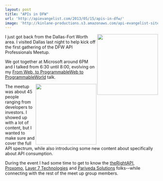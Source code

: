 ```yaml
---
layout: post
title: "APIs in DFW"
url: 'http://apievangelist.com/2013/05/15/apis-in-dfw/'
image: 'http://kinlane-productions.s3.amazonaws.com/api-evangelist-site/blog/dfw-api-meetup-group.jpeg'
---
```


[<img class="c1" src="https://s3.amazonaws.com/kinlane-productions/events/dfw-api-meetup-group/dfw-api-meetup-group.jpeg" border="0" alt="" width="200" align="right" />][1]

I just got back from the Dallas-Fort Worth area. I visited Dallas last night to help kick off the first gathering of the DFW API Professionals Meetup.

We got together at Microsoft around 6PM and I talked from 6:30 until 8:00, evolving on my [From Web, to ProgrammableWeb to ProgrammableWorld][2] talk.

[<img class="c1" src="http://kinlane-productions.s3.amazonaws.com/api-evangelist-site/company/therightapi-logo-2.png" border="0" alt="" width="200" align="right" />][3]

The meetup was about 45 people ranging from developers to investors. I showed up with a lot of content, but I wanted to make sure and cover the full API spectrum, while also introducing some new content about specifically about API consumption.

During the event I had some time to get to know the [theRightAPI][4], [Proxomo][5], [Layer 7 Technologies][6] and [Pariveda Solutions][7] folks--while connecting with the rest of the meet up group members.

   [1]: http://www.meetup.com/DFW-API-Professionals/events/115600132/ (DFW API Professional Meetup Group)
   [2]: http://kinlane.github.io/talks/api-meetup-dallas-tx/web-to-programmableweb-to-programmableworld/index.html#/
   [3]: http://www.therightapi.com/ (TheRightAPI)
   [4]: http://www.therightapi.com/
   [5]: http://www.proxomo.com/ (BAaS)
   [6]: http://www.layer7tech.com/ (API Management)
   [7]: http://www.parivedasolutions.com/ (Tech Efficiency and Innovation)
